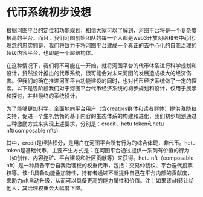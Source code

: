 # 代币系统初步设想

根据河图平台的定位和功能规划，相信大家可以了解到，河图平台将是一个复杂度极高的平台。而且，我们河图创始团队的每一个人都是web3开放网络和去中心化理念的忠实拥趸，我们将致力于将河图平台建成一个真正的去中心化的自我治理的超级内容平台，也即是一个超结构体。

在这种情况下，我们将不可能在一开始，就将河图平台的代币体系进行科学规划和设计，贸然设计推出的代币系统，很可能会对未来河图的发展造成极大的经济伤害。但我们的确在推进河图平台功能建设的同时，也对代币经济系统做了一定的探索。以下是现阶段我们对于河图平台代币经济系统的初步规划和设计，仅用于展示和探讨，并非最终的系统设计。

为了能够更加科学、全面地向平台用户（含creators群体和读者群体）提供激励和支持，促进一个生机勃勃的基于内容的生态体系的构建和进化，我们初步规划通过三种激励方式来实现上述要求，分别是：credit、hetu token和hetu nft(composable nfts).

其中，credit是经验积分，是用户在河图平台所有行为的综合体现，非代币。hetu token是基础代币，主要产生方式是：在河图平台通过提供一系列有价值的行为（如创作、内容挖矿、平台建设和社区贡献等）来获得。hetu nft（composable nft）是一种具备平台自我治理权的权重代币，包括：交易仲裁权、平台迭代投票权等。该nft具备功能叠加特性，持有者通过不断提升自己在平台内部的贡献度，来助力nft自动升级，从而可以具备更高的能力属性和价值。注：如果该nft转让给他人，其治理权重会大幅度下降。
